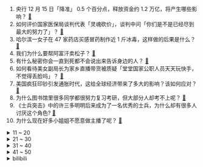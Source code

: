 1. 央行 12 月 15 日「降准」 0.5 个百分点，释放资金约 1.2 万亿，将产生哪些影响？ [:link:](https://www.zhihu.com/question/504113662)
2. 如何评价国家医保局谈判代表「灵魂砍价」，谈判中问「你们是不是已经尽到最大的努力了」？ [:link:](https://www.zhihu.com/question/503499926)
3. 哈尔滨一女子在 47 家药店买感冒药制作近 1 斤冰毒，这样做的后果是什么？ [:link:](https://www.zhihu.com/question/503695306)
4. 我们为什么要帮阿富汗卖松子？ [:link:](https://www.zhihu.com/question/497602599)
5. 有什么秘密你会一直到死都不会说出来告诉身边的人？ [:link:](https://www.zhihu.com/question/339280994)
6. 如何看待美女副局长为家乡直播带货被质疑「堂堂国家公职人员天天玩快手，不觉得丢脸吗」？ [:link:](https://www.zhihu.com/question/503991497)
7. 美国疯狂印钞引发通胀时代，这给全球经济带来了多大的影响？该如何应对？ [:link:](https://www.zhihu.com/question/503758639)
8. 为什么图书馆里很多同学都很努力复习考研，但大部分人却考不上呢？ [:link:](https://www.zhihu.com/question/430364218)
9. 《士兵突击》中的许三多明明后来成为了一名优秀的士兵，为什么却有很多人讨厌这个角色? [:link:](https://www.zhihu.com/question/498302481)
10. 为什么现在好多小姐姐不愿意做主播了呢？ [:link:](https://www.zhihu.com/question/435987963)
<details>
<summary>11 ~ 20</summary>

11. 每天凌晨两点多睡，平均睡五个多小时，会影响健康吗? [:link:](https://www.zhihu.com/question/494772783)
12. WTT世界杯决赛，男单半决赛樊振东和王楚钦，如何评价本场比赛？ [:link:](https://www.zhihu.com/question/504168129)
13. 为什么宋青书要偷窥峨眉女寝？ [:link:](https://www.zhihu.com/question/503327417)
14. 为什么《火影忍者》鼬能秒杀大蛇丸，和鬼鲛两个人却不敢和自来也打？自来也比大蛇丸厉害很多吗？ [:link:](https://www.zhihu.com/question/502660403)
15. 2021 你到过哪些地方令你觉得人间值得？ [:link:](https://www.zhihu.com/question/502466768)
16. 写作上到底存不存在天赋这回事？ [:link:](https://www.zhihu.com/question/38870837)
17. 宝马车主逆行受阻，下车扇女司机拄拐杖老公耳光致耳膜穿孔，该车主将承担怎样的法律责任？ [:link:](https://www.zhihu.com/question/503995758)
18. 为什么药企宁愿 70 万一针的诺西那生被降成「地板价」也要进医保？ [:link:](https://www.zhihu.com/question/503550137)
19. 美国太空军将领称「中国正成为太阳系的巨大威胁」，怎么评价这一说法？ [:link:](https://www.zhihu.com/question/504098374)
20. 为什么电鳗不会被自己的电电到？ [:link:](https://www.zhihu.com/question/503771202)
</details>
<details>
<summary>21 ~ 30</summary>

21. 重庆八旬老人自取快递不幸离世，快递载明「送货上楼」，老人家属要求赔偿 50 万元，如何从法律角度解读？ [:link:](https://www.zhihu.com/question/503832740)
22. 怎么看待《欢乐颂》结局樊胜美和王柏川因为房产证写谁名字分手？ [:link:](https://www.zhihu.com/question/60332816)
23. 特斯拉 1.2 万元儿童越野摩托秒售罄，这和普通儿童摩托有什么区别？买家真的都是买给孩子玩的吗？ [:link:](https://www.zhihu.com/question/503477729)
24. 家里安了监控才发现我家猫经常在我的水杯里洗脚，你们的猫会这样吗？ [:link:](https://www.zhihu.com/question/459983017)
25. 如何看待复旦大学毕业生最后一科考试被举报作弊，取消学位证、毕业证以及研究生资格，后起诉母校？ [:link:](https://www.zhihu.com/question/503354095)
26. 女子刷牙时牙刷掉进嘴里，顺食道滑入胃中，为何会出现这一情况？刷牙时有哪些事项需要注意？ [:link:](https://www.zhihu.com/question/503998752)
27. 大衣哥儿媳陈亚楠正式官宣和朱单伟解除婚约，如何看待她的离婚声明，谁该对这场悲剧婚姻负责？ [:link:](https://www.zhihu.com/question/503508672)
28. 如何看待 LGD 宣布 DOTA2 主教练张宁停职，建立监察中心并申请 V 社调查分部成员？ [:link:](https://www.zhihu.com/question/503124079)
29. 如何看待宁德时代捐赠 200 万股公司股票给上海交大，价值超 13 亿元，为中国高校第 3 大捐赠？ [:link:](https://www.zhihu.com/question/503703617)
30. 如何向孩子解释「为什么投票选班委，都是在黑板上写“正”字来统计票数？」？ [:link:](https://www.zhihu.com/question/503144790)
</details>
<details>
<summary>31 ~ 40</summary>

31. 最近爆火的张同学，拍摄风格是模仿的郭优秀吗？ [:link:](https://www.zhihu.com/question/503739390)
32. 请各位公司 HR 回答，你对卡点上下班的员工怎么看？ [:link:](https://www.zhihu.com/question/492076051)
33. 如何评价动画《鬼灭之刃》第二季遊郭編（花街篇）第一集？ [:link:](https://www.zhihu.com/question/502894623)
34. 《英雄联盟》各个大区的火热程度排名是怎样的？ [:link:](https://www.zhihu.com/question/373665858)
35. 大家都觉得机械行业不行，可为什么我们辅导员在讲到毕业出路的时候，说本科就业工资可观呢？（有具体数字）？ [:link:](https://www.zhihu.com/question/501101438)
36. 曾为《秦时明月》盖聂、《冰川时代》系列艾迪配音的演员刘钦去世，他演绎的哪些角色让你记忆深刻？ [:link:](https://www.zhihu.com/question/504098146)
37. 上海一女子为找工作将年龄改小 11 岁，涉嫌伪造证件被处罚，高龄职场人会面临哪些问题？如何提升竞争力？ [:link:](https://www.zhihu.com/question/502901350)
38. 如何看待贵州茅台员工人均薪酬 31 万元？在茅台酒厂工作是一种什么样的体验？ [:link:](https://www.zhihu.com/question/503713623)
39. 你觉得王一博在《风起洛阳》中的演技怎么样？ [:link:](https://www.zhihu.com/question/503125322)
40. 如何评价雷德利·斯科特指导的电影《最后的决斗》？ [:link:](https://www.zhihu.com/question/392103345)
</details>
<details>
<summary>41 ~ 50</summary>

41. 如果父母不同意的感情，你还会坚持吗？ [:link:](https://www.zhihu.com/question/502535643)
42. 有哪些好喝的燕麦奶品牌推荐？ [:link:](https://www.zhihu.com/question/496755466)
43. 有哪些适合送给寝室小姐妹的圣诞礼物？ [:link:](https://www.zhihu.com/question/358389889)
44. 2021 年圣诞节有什么走心的礼物推荐？送给女朋友或者男朋友？ [:link:](https://www.zhihu.com/question/428778579)
45. 荣耀 60 相比荣耀 50 升级了什么？值得购买吗？ [:link:](https://www.zhihu.com/question/503020302)
46. 努力了依然平平淡淡，没有一个很好的结果，努力的意义是什么？ [:link:](https://www.zhihu.com/question/503962184)
47. 《斗破苍穹》美杜莎女王和云韵哪个更吸引你？为什么？ [:link:](https://www.zhihu.com/question/499636196)
48. 铁了心想考公务员，给些建议，怎么准备？ [:link:](https://www.zhihu.com/question/474808569)
49. 中国有从古至今都没有改过名字的地方吗？ [:link:](https://www.zhihu.com/question/503480389)
50. 如何回答孩子为什么长得高大的动物如长颈鹿、犀牛、河马都是吃素的？ [:link:](https://www.zhihu.com/question/502111121)
</details><details>
<summary>bilibili</summary>

1. 上司的葬礼上我好难过 [:link:](//www.bilibili.com/video/BV1GF411z7jo)
2. 狗是谁？（2） [:link:](//www.bilibili.com/video/BV1U44y1h749)
3. 绊爱的重大通知 [:link:](//www.bilibili.com/video/BV1LP4y137rb)
4. 今年最低分偶像剧？我从来没见过这么甜的爱情！ [:link:](//www.bilibili.com/video/BV1og411A7wK)
5. 我的厨艺……还行吧？ [:link:](//www.bilibili.com/video/BV1WL41177NK)
6. 孩子，你当年画的学校，老师看懂了！ [:link:](//www.bilibili.com/video/BV1nL4y1W7t8)
7. 她唱着 他乡遇故知 [:link:](//www.bilibili.com/video/BV1df4y1K7At)
8. 捉鬼！！ [:link:](//www.bilibili.com/video/BV1Pg411P79M)
9. 新作高产！老番完结！2022年1月新番导视！【泛式】 [:link:](//www.bilibili.com/video/BV1Kf4y1T7p1)
10. 鸠占鹊巢3：随机探店挑战！吃嘛都听姐姐的！被天津姐姐支配的一天！ [:link:](//www.bilibili.com/video/BV1QS4y1X7v5)
<details>
<summary>11 ~ 20</summary>

11. 作家们的神仙比喻，真的太绝了！！！ [:link:](//www.bilibili.com/video/BV1mg411A7mP)
12. 【时代少年团】《这福气给你要不要》之福气大秀筹备中 [:link:](//www.bilibili.com/video/BV1W3411b7bZ)
13. 【亮记生物鉴定】厦门码头的怪海鲜 [:link:](//www.bilibili.com/video/BV1Ub4y1B75z)
14. 火爆全网的表情包爷爷，真实身份曝光，这一回很多人笑不出来。 [:link:](//www.bilibili.com/video/BV15F41187kA)
15. 久等了！B站首个8K视频来了，追寻最美中国星 [:link:](//www.bilibili.com/video/BV1KS4y197BN)
16. 老爸是不想理我呢？还是不想看到我呢？ [:link:](//www.bilibili.com/video/BV1iP4y1V7bw)
17. 美国医生：放心只是打个麻药！（挥棒 [:link:](//www.bilibili.com/video/BV1zi4y1o7qj)
18. 纸巾磨鼻子还容易破？16款纸巾，到底哪家强？【老爸评测】 [:link:](//www.bilibili.com/video/BV1rR4y147Zd)
19. 当催逝员多是一件美事啊哈哈哈哈哈哈哈 [:link:](//www.bilibili.com/video/BV1RS4y1X7ij)
20. 史上最大规模！100位up主小说接龙！！！ [:link:](//www.bilibili.com/video/BV1t34y1R7ca)
</details>
<details>
<summary>21 ~ 30</summary>

21. 炸   飞   机 ！【C4快乐阴人流#25】 [:link:](//www.bilibili.com/video/BV14P4y1V7JY)
22. 到底是谁在读评论？？？？？？ [:link:](//www.bilibili.com/video/BV1VQ4y1i7sa)
23. 【特效向】乔峰有枪也有音响 [:link:](//www.bilibili.com/video/BV18L41177An)
24. AI杀疯了！2021年高能的AI算法，超乎想象！ [:link:](//www.bilibili.com/video/BV1RF411B7hT)
25. 破产了：因为做了一只鸡 [:link:](//www.bilibili.com/video/BV1BL411774u)
26. 点菜故意整蛊对方，烟熏五香饮料能喝吗？超大肉串给胖老伙吃懵了【就得这么晚-06野蛮人】 [:link:](//www.bilibili.com/video/BV14g411A7pa)
27. 吃这个得是什么样的家庭啊w(ﾟДﾟ)w [:link:](//www.bilibili.com/video/BV1HL4y1W7Zo)
28. 女儿被绑12000年！老父亲开始史上最可怕复仇！ [:link:](//www.bilibili.com/video/BV1LL41177QL)
29. 根据真实事件改编 [:link:](//www.bilibili.com/video/BV1GQ4y1i7o8)
30. 我又又又买了些盗版饮料。。。。 [:link:](//www.bilibili.com/video/BV1tb4y1B7xi)
</details>
<details>
<summary>31 ~ 40</summary>

31. ⚡狂 人 日 寄⚡ [:link:](//www.bilibili.com/video/BV1dY411s7Vd)
32. 【STN快报第六季12】生软的一生，只是为了在EA门前挖坟吗？ [:link:](//www.bilibili.com/video/BV1gr4y1D7Nf)
33. “我花300万，看他睡觉1分钟，太值了!”古代欧洲的床上秘密 · 世界床上史01 [:link:](//www.bilibili.com/video/BV1Gq4y1z78i)
34. 【总结】惊了！汤姆受过的攻击竟有这么多？ [:link:](//www.bilibili.com/video/BV1Lq4y1z7zF)
35. 【医学博士】口腔溃疡总不好会是口腔癌吗？I 如何快速治好口腔溃疡？ [:link:](//www.bilibili.com/video/BV12U4y1T7KX)
36. 会让所有玩家极其舒适 [:link:](//www.bilibili.com/video/BV1mR4y147Wr)
37. 肿泡眼塌鼻梁的冬日约会妆，你男朋友看完下载了国家反诈骗app [:link:](//www.bilibili.com/video/BV1UZ4y1X7QU)
38. 偷偷骂人，结果视频变成全站第一并被发现的故事 [:link:](//www.bilibili.com/video/BV16R4y147dD)
39. 直接给俄罗斯游戏作者发送邮件 [:link:](//www.bilibili.com/video/BV1yR4y1s7SF)
40. 写小说被判八年的作者被放出来了 [:link:](//www.bilibili.com/video/BV1HL4117724)
</details>
<details>
<summary>41 ~ 50</summary>

41. 可遇不可求的蟹王与蟹后，一只一斤，肥的流油 [:link:](//www.bilibili.com/video/BV1hP4y1378y)
42. 【古风x戏腔】开口跪！416女团探窗完整版惊艳上线！ [:link:](//www.bilibili.com/video/BV1dg411A7Cc)
43. 职场人的内心独白（3） [:link:](//www.bilibili.com/video/BV1si4y1o7KF)
44. 【半佛】渣男教育我，爱情是一场战争 [:link:](//www.bilibili.com/video/BV1qS4y1X7Pi)
45. TOO顶之弈【万物皆赏金】全面教学！3赏金-5赏金-7赏金奖励分布 [:link:](//www.bilibili.com/video/BV1YR4y1s7wU)
46. 算命先生8：别后相思空寂寥，重来回首已一生 [:link:](//www.bilibili.com/video/BV1CU4y1N7tv)
47. lol盖伦武道会2：我德玛西亚那么多盖伦，出两个内鬼也很正常吧！ [:link:](//www.bilibili.com/video/BV1SR4y147y3)
48. 全b站最最最最最最对立的评论区 [:link:](//www.bilibili.com/video/BV1NL4y1W71d)
49. 一包泡面十种吃法，难度从一到十，一个视频带你吃透泡面 [:link:](//www.bilibili.com/video/BV1s34y1X74a)
50. 感谢这些笑容 温暖了我们的2021 [:link:](//www.bilibili.com/video/BV1MQ4y1e7yq)
</details>
<details>
<summary>51 ~ 60</summary>

51. 岛国网友分享了一些非常有趣又惊艳的手机拍照思路，教你善用人像模式、夜间模式等，拍出甜美游客照或甜蜜情侣照 [:link:](//www.bilibili.com/video/BV1AL4y1W753)
52. 你们欠我的用什么还！ [:link:](//www.bilibili.com/video/BV1134y1R7M2)
53. 聪 明 催 逝 员 [:link:](//www.bilibili.com/video/BV1CM4y1w7cb)
54. 年少不知阿姨好 错把少女当成宝 [:link:](//www.bilibili.com/video/BV1Yi4y1o7YA)
55. 大型社死现场！给女友的信息错发班级群，同学们排队刷屏，寝室齐喊“宝宝” [:link:](//www.bilibili.com/video/BV16r4y1Q72i)
56. 怒拆50斤螃蟹，只为一口蟹饭！百万up们吃了都说好～～～ [:link:](//www.bilibili.com/video/BV1Si4y1o7wQ)
57. 天津劝架鼠 [:link:](//www.bilibili.com/video/BV1gf4y1T78x)
58. 经常看手机电脑导致眼睛疲劳干涩！几招快速恢复 [:link:](//www.bilibili.com/video/BV1TL4y1W76j)
59. 女友闺蜜吃饭的时候一直给我夹菜？？？我直接开车溜了！ [:link:](//www.bilibili.com/video/BV1tg411A72d)
60. 在冰岛，如何避免有情人是兄妹？ [:link:](//www.bilibili.com/video/BV1hU4y1T7U1)
</details>
<details>
<summary>61 ~ 70</summary>

61. 网友发帖问中国现在有那些文化输出！看到这里我笑了！ [:link:](//www.bilibili.com/video/BV1qS4y1X7D3)
62. 请你们吃全世界最顶级的生蚝！一口爆浆！个个万里挑一！ [:link:](//www.bilibili.com/video/BV14P4y1V7AQ)
63. 一个17岁中职毕业生水出来的毕设⋯《超度我》 [:link:](//www.bilibili.com/video/BV1v3411b7Kb)
64. 实 用 防 身 术 4.0 🔪 [:link:](//www.bilibili.com/video/BV1D44y1h7jy)
65. 中央美院的学生是怎么戳毛毡的 [:link:](//www.bilibili.com/video/BV1zY411s7j4)
66. 日本最贵金枪鱼！32000元一块，通体红润光泽迷人的极品海鲜。 [:link:](//www.bilibili.com/video/BV1vR4y1s7Na)
67. 住手啊上单四姐妹，这不是格斗游戏！韩服王者上单四姐妹精彩集锦#1 [:link:](//www.bilibili.com/video/BV1xL41177wC)
68. 《声 控 灯 咬 人 事 件》 [:link:](//www.bilibili.com/video/BV1aP4y137on)
69. 居然可作出相似度95%的吮指原味鸡，鸡肉比原版嫩，味道相似度100%！ [:link:](//www.bilibili.com/video/BV1Qi4y1o7tz)
70. 宜家餐厅 厨子探店¥150 [:link:](//www.bilibili.com/video/BV19g411A7Py)
</details>
<details>
<summary>71 ~ 80</summary>

71. 再见了，洛杉矶。 [:link:](//www.bilibili.com/video/BV1PF41187TW)
72. 张镇辉台球正经教学【6个不太建议使用的技巧】6.0版本 [:link:](//www.bilibili.com/video/BV1L3411478s)
73. 这才叫感染力！我发现了心动感自拍的秘密！赞爆朋友圈 [:link:](//www.bilibili.com/video/BV1Sh411s72y)
74. B站首唱！开局王炸！《三体》广播剧最终季主题曲-《歌者》 [:link:](//www.bilibili.com/video/BV1Qh411s7aj)
75. 我爸是老师的粉丝 [:link:](//www.bilibili.com/video/BV1cf4y1T7H5)
76. 学数学没用？我将用一个视频告诉你，数学到底有多厉害！ [:link:](//www.bilibili.com/video/BV1rS4y1X7Wo)
77. 卧槽...哪个鬼才教你这么剪的？肚子都笑抽筋了！ [:link:](//www.bilibili.com/video/BV1Ar4y1X7mj)
78. 大吉大利，自由吃鸡！ [:link:](//www.bilibili.com/video/BV1uL41177qY)
79. 请交出你的《闪现》 [:link:](//www.bilibili.com/video/BV1yi4y1o7Ag)
80. 不 愧 是 爷 ！ [:link:](//www.bilibili.com/video/BV1BS4y1X7se)
</details>
<details>
<summary>81 ~ 90</summary>

81. 养狗神器！哪里不让上摆哪里！ [:link:](//www.bilibili.com/video/BV1Sb4y1B7kt)
82. 漫展碰上亲妈卖作品，双向社会死亡 [:link:](//www.bilibili.com/video/BV1ER4y1473r)
83. 千万不要尝试在半夜玩“阴间”版MC！点开前没想到会这么好笑！ [:link:](//www.bilibili.com/video/BV1vS4y1X7n6)
84. 诈 骗 之 海 [:link:](//www.bilibili.com/video/BV1z3411b75g)
85. 【飞越极光村】给这位爷整破防了！！ [:link:](//www.bilibili.com/video/BV1Kf4y1T7kg)
86. Zhan的评论区颁奖典礼 [:link:](//www.bilibili.com/video/BV1jY411s7fs)
87. 当你在我的世界玩「弹珠游戏」弹珠越少血量越低!??! [:link:](//www.bilibili.com/video/BV1nq4y1z7JG)
88. 用五张荷叶一只鸡做了一块石头，芬兰家人敲开后香的骨头都差点吃掉了！这才是真正的叫花鸡！ [:link:](//www.bilibili.com/video/BV1uf4y1T7Pb)
89. 华农兄弟：做个兄弟教我们的珊瑚鱼，虽然样子不像，但味道很不错哦 [:link:](//www.bilibili.com/video/BV1k34y1R7ts)
90. 花2500块玩史上第一个动画游戏！ [:link:](//www.bilibili.com/video/BV1Hq4y1z7Zw)
</details>
<details>
<summary>91 ~ 100</summary>

91. 【石之海】来的律师好像不太对劲 [:link:](//www.bilibili.com/video/BV1a34y1R77c)
92. 【科普】一天只睡四小时，多少天会死？？！！ [:link:](//www.bilibili.com/video/BV1vg411P763)
93. 万人血书！到底是什么让马师傅猛男害羞！？ [:link:](//www.bilibili.com/video/BV1mY411s7V4)
94. 清真餐厅吃羊肉随拍。 [:link:](//www.bilibili.com/video/BV1pR4y1s7j2)
95. 美国第一亚洲超市干饭，$14.32的韩式炸鸡，KFC可敢一战？ [:link:](//www.bilibili.com/video/BV1oU4y1T7aw)
96. 【原神】云堇4国语言京剧戏腔版《丘丘谣》 [:link:](//www.bilibili.com/video/BV1Ag411P7Jx)
97. 出息了！在奥运五金王面前秀跳水操作，高速相机拍下压水花瞬间 [:link:](//www.bilibili.com/video/BV1SL4117712)
98. 《大 聪 明 特 工》 [:link:](//www.bilibili.com/video/BV12U4y1T78H)
99. 文坛有难，b站网友速回。 [:link:](//www.bilibili.com/video/BV1mi4y1o7Uy)
100. 欢迎大家观看大型厨具内卷连续剧，选手电饼档作为新星出战～ [:link:](//www.bilibili.com/video/BV1HR4y1s7X4)
</details></details>